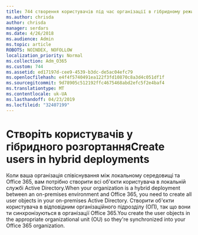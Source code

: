 ```yaml
---
title: 744 створення користувачів під час організації в гібридному режимі
ms.author: chrisda
author: chrisda
manager: serdars
ms.date: 4/26/2018
ms.audience: Admin
ms.topic: article
ROBOTS: NOINDEX, NOFOLLOW
localization_priority: Normal
ms.collection: Adm_O365
ms.custom: 744
ms.assetid: ed17197d-cee9-4539-b3dc-de5ac04efc79
ms.openlocfilehash: e4f4f5740491ea122f3fd10870c8a3d4c051df1f
ms.sourcegitcommit: 9d78905c512192ffc4675468abd2efc5f2e4baf4
ms.translationtype: MT
ms.contentlocale: uk-UA
ms.lasthandoff: 04/23/2019
ms.locfileid: "32407199"
---
```

# <a name="create-users-in-hybrid-deployments"></a><span data-ttu-id="38e45-102">Створіть користувачів у гібридного розгортання</span><span class="sxs-lookup"><span data-stu-id="38e45-102">Create users in hybrid deployments</span></span>

<span data-ttu-id="38e45-103">Коли ваша організація співіснування між локальному середовищі та Office 365, вам потрібно створити всі об'єкти користувача в локальній службі Active Directory.</span><span class="sxs-lookup"><span data-stu-id="38e45-103">When your organization is a hybrid deployment between an on-premises environment and Office 365, you need to create all user objects in your on-premises Active Directory.</span></span> <span data-ttu-id="38e45-104">Створити об'єкти користувача в відповідним організаційного підрозділу (ОП), так що вони ти синхронізуються в організації Office 365.</span><span class="sxs-lookup"><span data-stu-id="38e45-104">You create the user objects in the appropriate organizational unit (OU) so they're synchronized into your Office 365 organization.</span></span>
